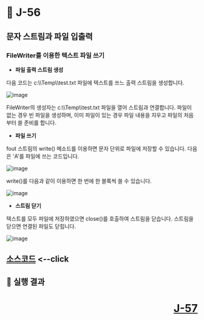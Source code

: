 # 📖 J-56

## 문자 스트림과 파일 입출력

### FileWriter를 이용한 텍스트 파일 쓰기

* **파일 출력 스트림 생성**
<p>
  다음 코드는 c:\\Temp\\test.txt 파일에 텍스트를 쓰느 출력 스트림을 생성합니다.
</p>

![image](https://github.com/user-attachments/assets/96f4ef25-21cc-4a9e-9594-247f0b271aef)

<p>
  FileWriter의 생성자는 c:\\Temp\\test.txt 파일을 열어 스트림과 연결합니다.
  파일이 없는 경우 빈 파일을 생성하며, 이미 파일이 있는 경우 파일 내용을 지우고 파일의 처음부터 쓸 준비를 합니다.
</p>

* **파일 쓰기**
<p>
  fout 스트림의 write() 메소드를 이용하면 문자 단위로 파일에 저장할 수 있습니다.
  다음은 'A'를 파일에 쓰는 코드입니다.
</p>

![image](https://github.com/user-attachments/assets/9de43321-55a5-47a0-b19f-b1b1aca6b019)

<p>
  write()를 다음과 같이 이용하면 한 번에 한 블록씩 쓸 수 있습니다.
</p>

![image](https://github.com/user-attachments/assets/8fe9deca-9700-4cf3-89c7-1e1428239fc6)

* **스트림 닫기**
<p>
  텍스트를 모두 파일에 저장하였으면 close()를 호출하여 스트림을 닫습니다.
  스트림을 닫으면 연결된 파일도 닫힙니다.
</p>

![image](https://github.com/user-attachments/assets/a1d1835f-1e83-4019-baf4-21e16c6b2894)



[소스코드](./.java) <--click
---


📘 실행 결과
---


# <p align="right">[J-57](./J_57.md)</p>
